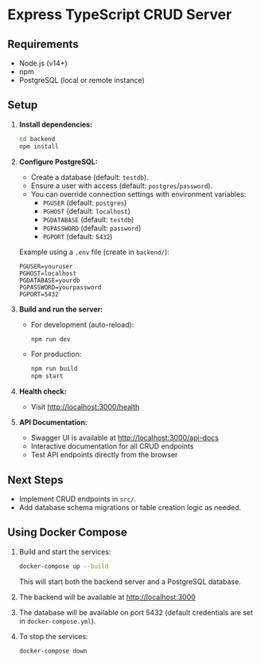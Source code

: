 # Express TypeScript CRUD Server

## Requirements
- Node.js (v14+)
- npm
- PostgreSQL (local or remote instance)

## Setup

1. **Install dependencies:**
   ```bash
   cd backend
   npm install
   ```

2. **Configure PostgreSQL:**
   - Create a database (default: `testdb`).
   - Ensure a user with access (default: `postgres`/`password`).
   - You can override connection settings with environment variables:
     - `PGUSER` (default: `postgres`)
     - `PGHOST` (default: `localhost`)
     - `PGDATABASE` (default: `testdb`)
     - `PGPASSWORD` (default: `password`)
     - `PGPORT` (default: `5432`)

   Example using a `.env` file (create in `backend/`):
   ```env
   PGUSER=youruser
   PGHOST=localhost
   PGDATABASE=yourdb
   PGPASSWORD=yourpassword
   PGPORT=5432
   ```

3. **Build and run the server:**
   - For development (auto-reload):
     ```bash
     npm run dev
     ```
   - For production:
     ```bash
     npm run build
     npm start
     ```

4. **Health check:**
   - Visit [http://localhost:3000/health](http://localhost:3000/health)

5. **API Documentation:**
   - Swagger UI is available at [http://localhost:3000/api-docs](http://localhost:3000/api-docs)
   - Interactive documentation for all CRUD endpoints
   - Test API endpoints directly from the browser

## Next Steps
- Implement CRUD endpoints in `src/`.
- Add database schema migrations or table creation logic as needed. 

## Using Docker Compose

1. Build and start the services:
   ```bash
   docker-compose up --build
   ```
   This will start both the backend server and a PostgreSQL database.

2. The backend will be available at [http://localhost:3000](http://localhost:3000)

3. The database will be available on port 5432 (default credentials are set in `docker-compose.yml`).

4. To stop the services:
   ```bash
   docker-compose down
   ``` 